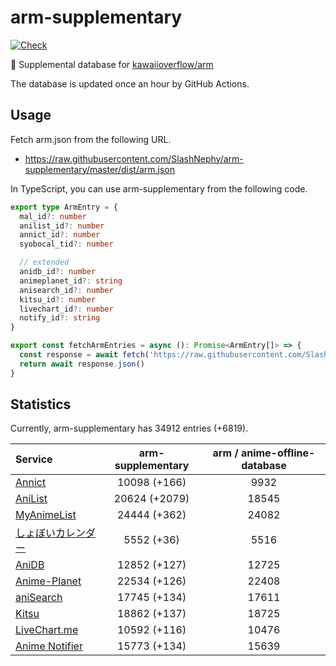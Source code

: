 # arm-supplementary

[![Check](https://github.com/SlashNephy/arm-supplementary/actions/workflows/check-node.yml/badge.svg)](https://github.com/SlashNephy/arm-supplementary/actions/workflows/check-node.yml)

💊 Supplemental database for [kawaiioverflow/arm](https://github.com/kawaiioverflow/arm)

The database is updated once an hour by GitHub Actions.

## Usage

Fetch arm.json from the following URL.

- https://raw.githubusercontent.com/SlashNephy/arm-supplementary/master/dist/arm.json

In TypeScript, you can use arm-supplementary from the following code.

```TypeScript
export type ArmEntry = {
  mal_id?: number
  anilist_id?: number
  annict_id?: number
  syobocal_tid?: number

  // extended
  anidb_id?: number
  animeplanet_id?: string
  anisearch_id?: number
  kitsu_id?: number
  livechart_id?: number
  notify_id?: string
}

export const fetchArmEntries = async (): Promise<ArmEntry[]> => {
  const response = await fetch('https://raw.githubusercontent.com/SlashNephy/arm-supplementary/master/dist/arm.json')
  return await response.json()
}
```

## Statistics

Currently, arm-supplementary has 34912 entries (+6819).

| Service                                     | arm-supplementary | arm / anime-offline-database |
| :------------------------------------------ | :---------------: | :--------------------------: |
| [Annict](https://annict.com)                |   10098 (+166)    |             9932             |
| [AniList](https://anilist.co)               |   20624 (+2079)   |            18545             |
| [MyAnimeList](https://myanimelist.net)      |   24444 (+362)    |            24082             |
| [しょぼいカレンダー](https://cal.syoboi.jp) |    5552 (+36)     |             5516             |
| [AniDB](https://anidb.net)                  |   12852 (+127)    |            12725             |
| [Anime-Planet](https://anime-planet.com)    |   22534 (+126)    |            22408             |
| [aniSearch](https://anisearch.com)          |   17745 (+134)    |            17611             |
| [Kitsu](https://kitsu.io)                   |   18862 (+137)    |            18725             |
| [LiveChart.me](https://livechart.me)        |   10592 (+116)    |            10476             |
| [Anime Notifier](https://notify.moe)        |   15773 (+134)    |            15639             |
